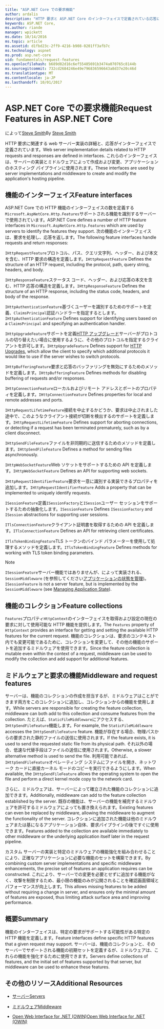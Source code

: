 ```yaml
---
title: "ASP.NET Core での要求機能"
author: ardalis
description: "HTTP 要求と ASP.NET Core のインターフェイスで定義されている応答に関連する web サーバーの実装の詳細情報について説明します。"
keywords: ASP.NET Core,
ms.author: riande
manager: wpickett
ms.date: 10/14/2016
ms.topic: article
ms.assetid: d1fbd23c-2ff9-4216-b908-0201ff3afb7c
ms.technology: aspnet
ms.prod: asp.net-core
uid: fundamentals/request-features
ms.openlocfilehash: b689d82d16c6ef55485691b3474a070765c8144b
ms.sourcegitcommit: 732cd2684246e49e796836596643a8d37e20c46d
ms.translationtype: MT
ms.contentlocale: ja-JP
ms.lasthandoff: 10/01/2017
---
```

# <a name="request-features-in-aspnet-core"></a><span data-ttu-id="9ff08-104">ASP.NET Core での要求機能</span><span class="sxs-lookup"><span data-stu-id="9ff08-104">Request Features in ASP.NET Core</span></span>

<span data-ttu-id="9ff08-105">によって[Steve Smith](https://ardalis.com/)</span><span class="sxs-lookup"><span data-stu-id="9ff08-105">By [Steve Smith](https://ardalis.com/)</span></span>

<span data-ttu-id="9ff08-106">HTTP 要求に関連する web サーバー実装の詳細と、応答がインターフェイスで定義されています。</span><span class="sxs-lookup"><span data-stu-id="9ff08-106">Web server implementation details related to HTTP requests and responses are defined in interfaces.</span></span> <span data-ttu-id="9ff08-107">これらのインターフェイスは、サーバーの実装とミドルウェアによって作成および変更、アプリケーションのホスティング パイプラインに使用されます。</span><span class="sxs-lookup"><span data-stu-id="9ff08-107">These interfaces are used by server implementations and middleware to create and modify the application's hosting pipeline.</span></span>

## <a name="feature-interfaces"></a><span data-ttu-id="9ff08-108">機能のインターフェイス</span><span class="sxs-lookup"><span data-stu-id="9ff08-108">Feature interfaces</span></span>

<span data-ttu-id="9ff08-109">ASP.NET Core での HTTP 機能のインターフェイスの数を定義する`Microsoft.AspNetCore.Http.Features`サポートされる機能を識別するサーバーで使用されています。</span><span class="sxs-lookup"><span data-stu-id="9ff08-109">ASP.NET Core defines a number of HTTP feature interfaces in `Microsoft.AspNetCore.Http.Features` which are used by servers to identify the features they support.</span></span> <span data-ttu-id="9ff08-110">次の機能のインターフェイスは、要求を処理し、応答を返します。</span><span class="sxs-lookup"><span data-stu-id="9ff08-110">The following feature interfaces handle requests and return responses:</span></span>

<span data-ttu-id="9ff08-111">`IHttpRequestFeature`プロトコル、パス、クエリ文字列、ヘッダー、および本文を含む、HTTP 要求の構造を定義します。</span><span class="sxs-lookup"><span data-stu-id="9ff08-111">`IHttpRequestFeature` Defines the structure of an HTTP request, including the protocol, path, query string, headers, and body.</span></span>

<span data-ttu-id="9ff08-112">`IHttpResponseFeature`ステータス コード、ヘッダー、および応答の本文を含む、HTTP 応答の構造を定義します。</span><span class="sxs-lookup"><span data-stu-id="9ff08-112">`IHttpResponseFeature` Defines the structure of an HTTP response, including the status code, headers, and body of the response.</span></span>

<span data-ttu-id="9ff08-113">`IHttpAuthenticationFeature`基づくユーザーを識別するためのサポートを定義、`ClaimsPrincipal`認証ハンドラーを指定するとします。</span><span class="sxs-lookup"><span data-stu-id="9ff08-113">`IHttpAuthenticationFeature` Defines support for identifying users based on a `ClaimsPrincipal` and specifying an authentication handler.</span></span>

<span data-ttu-id="9ff08-114">`IHttpUpgradeFeature`サポートを定義[HTTP アップグレード](https://tools.ietf.org/html/rfc2616.html#section-14.42)サーバーがプロトコルの切り替えたい場合に使用するように、その他のプロトコルを指定するクライアントを許可します。</span><span class="sxs-lookup"><span data-stu-id="9ff08-114">`IHttpUpgradeFeature` Defines support for [HTTP Upgrades](https://tools.ietf.org/html/rfc2616.html#section-14.42), which allow the client to specify which additional protocols it would like to use if the server wishes to switch protocols.</span></span>

<span data-ttu-id="9ff08-115">`IHttpBufferingFeature`要求と応答のバッファリングを無効にするためのメソッドを定義します。</span><span class="sxs-lookup"><span data-stu-id="9ff08-115">`IHttpBufferingFeature` Defines methods for disabling buffering of requests and/or responses.</span></span>

<span data-ttu-id="9ff08-116">`IHttpConnectionFeature`ローカルおよびリモート アドレスとポートのプロパティを定義します。</span><span class="sxs-lookup"><span data-stu-id="9ff08-116">`IHttpConnectionFeature` Defines properties for local and remote addresses and ports.</span></span>

<span data-ttu-id="9ff08-117">`IHttpRequestLifetimeFeature`接続を中止するかどうか、要求は中止されました途中で、このようなクライアント接続が切断を検出するのサポートを定義します。</span><span class="sxs-lookup"><span data-stu-id="9ff08-117">`IHttpRequestLifetimeFeature` Defines support for aborting connections, or detecting if a request has been terminated prematurely, such as by a client disconnect.</span></span>

<span data-ttu-id="9ff08-118">`IHttpSendFileFeature`ファイルを非同期的に送信するためのメソッドを定義します。</span><span class="sxs-lookup"><span data-stu-id="9ff08-118">`IHttpSendFileFeature` Defines a method for sending files asynchronously.</span></span>

<span data-ttu-id="9ff08-119">`IHttpWebSocketFeature`Web ソケットをサポートするための API を定義します。</span><span class="sxs-lookup"><span data-stu-id="9ff08-119">`IHttpWebSocketFeature` Defines an API for supporting web sockets.</span></span>

<span data-ttu-id="9ff08-120">`IHttpRequestIdentifierFeature`要求を一意に識別する実装できるプロパティを追加します。</span><span class="sxs-lookup"><span data-stu-id="9ff08-120">`IHttpRequestIdentifierFeature` Adds a property that can be implemented to uniquely identify requests.</span></span>

<span data-ttu-id="9ff08-121">`ISessionFeature`定義`ISessionFactory`と`ISession`ユーザー セッションをサポートするための抽象化します。</span><span class="sxs-lookup"><span data-stu-id="9ff08-121">`ISessionFeature` Defines `ISessionFactory` and `ISession` abstractions for supporting user sessions.</span></span>

<span data-ttu-id="9ff08-122">`ITlsConnectionFeature`クライアント証明書を取得するための API を定義します。</span><span class="sxs-lookup"><span data-stu-id="9ff08-122">`ITlsConnectionFeature` Defines an API for retrieving client certificates.</span></span>

<span data-ttu-id="9ff08-123">`ITlsTokenBindingFeature`TLS トークンのバインド パラメーターを使用して処理するメソッドを定義します。</span><span class="sxs-lookup"><span data-stu-id="9ff08-123">`ITlsTokenBindingFeature` Defines methods for working with TLS token binding parameters.</span></span>

> [!NOTE]
> <span data-ttu-id="9ff08-124">`ISessionFeature`サーバー機能ではありませんが、によって実装される、 `SessionMiddleware` (を参照してください[アプリケーションの状態を管理](app-state.md))。</span><span class="sxs-lookup"><span data-stu-id="9ff08-124">`ISessionFeature` is not a server feature, but is implemented by the `SessionMiddleware` (see [Managing Application State](app-state.md)).</span></span>

## <a name="feature-collections"></a><span data-ttu-id="9ff08-125">機能のコレクション</span><span class="sxs-lookup"><span data-stu-id="9ff08-125">Feature collections</span></span>

<span data-ttu-id="9ff08-126">`Features`プロパティ`HttpContext`のインターフェイスを取得および設定の現在の要求に対して使用可能な HTTP 機能を提供します。</span><span class="sxs-lookup"><span data-stu-id="9ff08-126">The `Features` property of `HttpContext` provides an interface for getting and setting the available HTTP features for the current request.</span></span> <span data-ttu-id="9ff08-127">機能のコレクションは、要求のコンテキスト内でも変更可能であるために、コレクションを変更して、その他の機能のサポートを追加するミドルウェアを使用できます。</span><span class="sxs-lookup"><span data-stu-id="9ff08-127">Since the feature collection is mutable even within the context of a request, middleware can be used to modify the collection and add support for additional features.</span></span>

## <a name="middleware-and-request-features"></a><span data-ttu-id="9ff08-128">ミドルウェアと要求の機能</span><span class="sxs-lookup"><span data-stu-id="9ff08-128">Middleware and request features</span></span>

<span data-ttu-id="9ff08-129">サーバーは、機能のコレクションの作成を担当するが、ミドルウェアはことができます両方をこのコレクションに追加し、コレクションからの機能を使用します。</span><span class="sxs-lookup"><span data-stu-id="9ff08-129">While servers are responsible for creating the feature collection, middleware can both add to this collection and consume features from the collection.</span></span> <span data-ttu-id="9ff08-130">たとえば、`StaticFileMiddleware`にアクセスする、`IHttpSendFileFeature`機能します。</span><span class="sxs-lookup"><span data-stu-id="9ff08-130">For example, the `StaticFileMiddleware` accesses the `IHttpSendFileFeature` feature.</span></span> <span data-ttu-id="9ff08-131">機能が存在する場合、物理パスからの要求された静的ファイルの送信に使用されます。</span><span class="sxs-lookup"><span data-stu-id="9ff08-131">If the feature exists, it is used to send the requested static file from its physical path.</span></span> <span data-ttu-id="9ff08-132">それ以外の場合、低速な代替手段はファイルの送信に使用されます。</span><span class="sxs-lookup"><span data-stu-id="9ff08-132">Otherwise, a slower alternative method is used to send the file.</span></span> <span data-ttu-id="9ff08-133">利用可能であれば、`IHttpSendFileFeature`オペレーティング システムにファイルを開き、ネットワーク カードに直接カーネル モードのコピーを実行できるようにします。</span><span class="sxs-lookup"><span data-stu-id="9ff08-133">When available, the `IHttpSendFileFeature` allows the operating system to open the file and perform a direct kernel mode copy to the network card.</span></span>

<span data-ttu-id="9ff08-134">さらに、ミドルウェアは、サーバーによって確立された機能のコレクションに追加できます。</span><span class="sxs-lookup"><span data-stu-id="9ff08-134">Additionally, middleware can add to the feature collection established by the server.</span></span> <span data-ttu-id="9ff08-135">既存の機能は、サーバーの機能を補完するミドルウェアを許可するミドルウェアによっても置き換えられます。</span><span class="sxs-lookup"><span data-stu-id="9ff08-135">Existing features can even be replaced by middleware, allowing the middleware to augment the functionality of the server.</span></span> <span data-ttu-id="9ff08-136">コレクションに追加された機能は他のミドルウェアまたは基になるアプリケーション自体、要求パイプラインの後ですぐに使用できます。</span><span class="sxs-lookup"><span data-stu-id="9ff08-136">Features added to the collection are available immediately to other middleware or the underlying application itself later in the request pipeline.</span></span>

<span data-ttu-id="9ff08-137">カスタム サーバーの実装と特定のミドルウェアの機能強化を組み合わせることにより、正確なアプリケーションに必要な機能のセットを構築できます。</span><span class="sxs-lookup"><span data-stu-id="9ff08-137">By combining custom server implementations and specific middleware enhancements, the precise set of features an application requires can be constructed.</span></span> <span data-ttu-id="9ff08-138">これにより、サーバーでの変更を必要とせずに追加する機能がなく、攻撃を制限するため、最小限の機能のみが公開されることを確認画面領域とパフォーマンスが向上します。</span><span class="sxs-lookup"><span data-stu-id="9ff08-138">This allows missing features to be added without requiring a change in server, and ensures only the minimal amount of features are exposed, thus limiting attack surface area and improving performance.</span></span>

## <a name="summary"></a><span data-ttu-id="9ff08-139">概要</span><span class="sxs-lookup"><span data-stu-id="9ff08-139">Summary</span></span>

<span data-ttu-id="9ff08-140">機能のインターフェイスは、特定の要求がサポートする可能性がある特定の HTTP 機能を定義します。</span><span class="sxs-lookup"><span data-stu-id="9ff08-140">Feature interfaces define specific HTTP features that a given request may support.</span></span> <span data-ttu-id="9ff08-141">サーバーは、機能のコレクションと、そのサーバーでサポートされる機能の初期セットを定義するが、ミドルウェアは、これらの機能を強化するために使用できます。</span><span class="sxs-lookup"><span data-stu-id="9ff08-141">Servers define collections of features, and the initial set of features supported by that server, but middleware can be used to enhance these features.</span></span>

## <a name="additional-resources"></a><span data-ttu-id="9ff08-142">その他のリソース</span><span class="sxs-lookup"><span data-stu-id="9ff08-142">Additional Resources</span></span>

* [<span data-ttu-id="9ff08-143">サーバー</span><span class="sxs-lookup"><span data-stu-id="9ff08-143">Servers</span></span>](servers/index.md)

* [<span data-ttu-id="9ff08-144">ミドルウェア</span><span class="sxs-lookup"><span data-stu-id="9ff08-144">Middleware</span></span>](middleware.md)

* [<span data-ttu-id="9ff08-145">Open Web Interface for .NET (OWIN)</span><span class="sxs-lookup"><span data-stu-id="9ff08-145">Open Web Interface for .NET (OWIN)</span></span>](owin.md)
